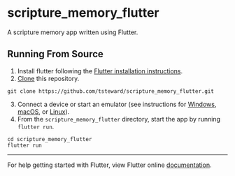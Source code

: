 # scripture_memory_flutter

A scripture memory app written using Flutter.

## Running From Source
1. Install flutter following the [Flutter installation instructions](https://flutter.io/get-started/install/).
2. [Clone](https://help.github.com/articles/cloning-a-repository/) this repository.
```
git clone https://github.com/tsteward/scripture_memory_flutter.git
```
3. Connect a device or start an emulator (see instructions for [Windows](https://flutter.io/setup-windows/#set-up-your-android-device), [macOS](https://flutter.io/setup-macos/#set-up-the-ios-simulator), or [Linux](https://flutter.io/setup-linux/#set-up-your-android-device)).
4. From the `scripture_memory_flutter` directory, start the app by running `flutter run`.
```
cd scripture_memory_flutter
flutter run
```

***
For help getting started with Flutter, view Flutter online
[documentation](https://flutter.io/).
